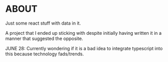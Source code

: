 # ABOUT

Just some react stuff with data in it.

A project that I ended up sticking with despite initially having written it in a manner that suggested the opposite.

JUNE 28: Currently wondering if it is a bad idea to integrate typescript into this because technology fads/trends.
